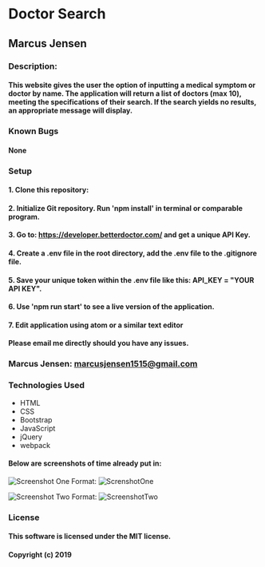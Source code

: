 # Doctor Search
## Marcus Jensen

### Description:
#### This website gives the user the option of inputting a medical symptom or doctor by name. The application will return a list of doctors (max 10), meeting the specifications of their search. If the search yields no results, an appropriate message will display.

### Known Bugs
#### None

### Setup
#### 1. Clone this repository:
#### 2. Initialize Git repository. Run 'npm install' in terminal or comparable program.
#### 3. Go to: https://developer.betterdoctor.com/ and get a unique API Key.
#### 4. Create a .env file in the root directory, add the .env file to the .gitignore file.
#### 5. Save your unique token within the .env file like this: API_KEY = "YOUR API KEY".
#### 6. Use 'npm run start' to see a live version of the application.
#### 7. Edit application using atom or a similar text editor

#### Please email me directly should you have any issues.
### Marcus Jensen: marcusjensen1515@gmail.com

### Technologies Used
* HTML
* CSS
* Bootstrap
* JavaScript
* jQuery
* webpack

#### Below are screenshots of time already put in:

![Screenshot One](https://github.com/marcusjensen15/week-6-project-resubmit/blob/master/images/Screen%20Shot%202019-12-04%20at%2010.00.19%20AM.png)
Format: ![ScrenshotOne](url)

![Screenshot Two](https://github.com/marcusjensen15/week-6-project-resubmit/blob/master/images/Screen%20Shot%202019-12-04%20at%2010.00.31%20AM.png)
Format: ![ScreenshotTwo](url)


### License
#### This software is licensed under the MIT license.

#### Copyright (c) 2019
